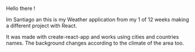 Hello there !

Im Santiago an this is my Weather application from my 1 of 12 weeks making a different project with React.

It was made with create-react-app and works using cities and countries names.
The background changes according to the climate of the area too.
